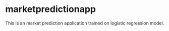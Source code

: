 # marketpredictionapp
This is an market prediction application trained on logistic regression model. 
